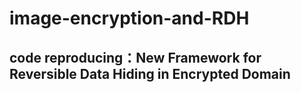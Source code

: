 # image-encryption-and-RDH
## code reproducing：New Framework for Reversible Data Hiding in Encrypted Domain
